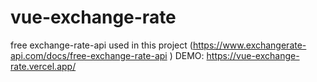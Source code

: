 # vue-exchange-rate
free exchange-rate-api used in this project (https://www.exchangerate-api.com/docs/free-exchange-rate-api )
DEMO: https://vue-exchange-rate.vercel.app/